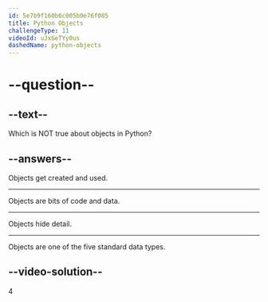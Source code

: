 ```yaml
---
id: 5e7b9f160b6c005b0e76f085
title: Python Objects
challengeType: 11
videoId: uJxGeTYy0us
dashedName: python-objects
---
```


# --question--

## --text--

Which is NOT true about objects in Python?

## --answers--

Objects get created and used.

---

Objects are bits of code and data.

---

Objects hide detail.

---

Objects are one of the five standard data types.

## --video-solution--

4
